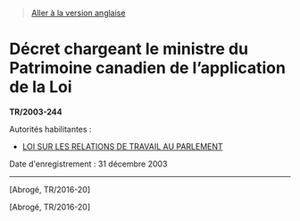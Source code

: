 > [Aller à la version anglaise](/en/Regulations/Statutory%20Instruments/2003/244.md)

# Décret chargeant le ministre du Patrimoine canadien de l’application de la Loi

**TR/2003-244**

Autorités habilitantes : 
- [LOI SUR LES RELATIONS DE TRAVAIL AU PARLEMENT](/fr/Lois/Lois%20du%20Canada/1985/ch.%2033%20(2e%20suppl.).md)

Date d'enregistrement : 31 décembre 2003

----------


[Abrogé, TR/2016-20]

[Abrogé, TR/2016-20]


